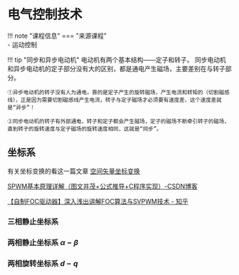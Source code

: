 # 电气控制技术

!!! note "课程信息"
    === "来源课程"  
        - 运动控制
    
!!! tip "同步和异步电动机"
    电动机有两个基本结构——定子和转子。
    同步电动机和异步电动机的定子部分没有大的区别，都是通电产生磁场，主要差别在与转子部分。

    ①异步电动机的转子没有人为通电，靠的是定子产生的旋转磁场，产生电流和转矩的（切割磁感线），正是因为需要切割磁感线产生电流，转子与定子磁场才必须要有速度差，这个速度差就是“异步”！

    ②同步电动机的转子有外部通电，转子和定子都会产生磁场，定子的磁场不断牵引转子的磁场，直到转子的旋转速度与定子磁场的旋转速度相同，这就是“同步”。


## 坐标系
有关坐标变换的看这一篇文章
[空间矢量坐标变换](https://zhuanlan.zhihu.com/p/492830847)


[SPWM基本原理详解（图文并茂+公式推导+C程序实现）-CSDN博客](https://blog.csdn.net/u010632165/article/details/110889621)

[【自制FOC驱动器】深入浅出讲解FOC算法与SVPWM技术 - 知乎](https://zhuanlan.zhihu.com/p/147659820)
### 三相静止坐标系

### 两相静止坐标系 $\alpha-\beta$

### 两相旋转坐标系 $d-q$

